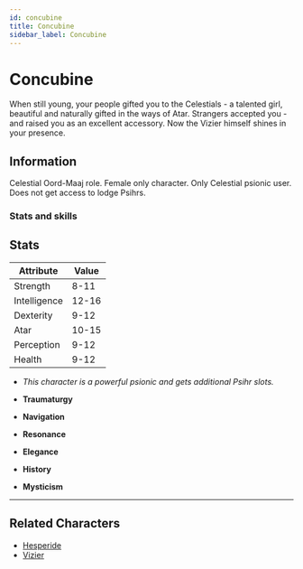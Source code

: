 ```yaml
---
id: concubine
title: Concubine
sidebar_label: Concubine
---
```


# Concubine

When still young, your people gifted you to the Celestials - a talented girl, beautiful and naturally gifted in the ways of Atar. 
Strangers accepted you - and raised you as an excellent accessory. 
Now the Vizier himself shines in your presence.

## Information

Celestial Oord-Maaj role.
Female only character.
Only Celestial psionic user.
Does not get access to lodge Psihrs.

### Stats and skills

## Stats

| Attribute       | Value          |
| --------------- | -------------- |
| Strength        | 8-11           |
| Intelligence    | 12-16          |
| Dexterity       | 9-12           |
| Atar            | 10-15          |
| Perception      | 9-12           |
| Health          | 9-12           |

- *This character is a powerful psionic and gets additional Psihr slots.*

- **Traumaturgy**
- **Navigation**
- **Resonance**
- **Elegance**
- **History**
- **Mysticism**

---

## Related Characters

- [Hesperide](./hesperide)
- [Vizier](./vizier)

